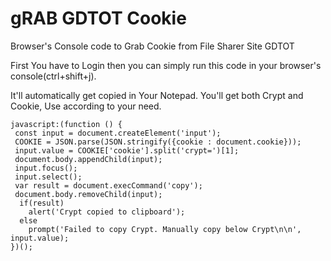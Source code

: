 # gRAB GDTOT Cookie
Browser's Console code to Grab Cookie from File Sharer Site GDTOT

First You have to Login then you can simply run this code in your browser's console(ctrl+shift+j).  
    
It'll automatically get copied in Your Notepad.
You'll get both Crypt and Cookie, Use according to your need.
 
```
javascript:(function () {
 const input = document.createElement('input');
 COOKIE = JSON.parse(JSON.stringify({cookie : document.cookie}));
 input.value = COOKIE['cookie'].split('crypt=')[1];
 document.body.appendChild(input);
 input.focus();
 input.select();
 var result = document.execCommand('copy');
 document.body.removeChild(input);
  if(result)
    alert('Crypt copied to clipboard');
  else
    prompt('Failed to copy Crypt. Manually copy below Crypt\n\n', input.value);
})();
```
